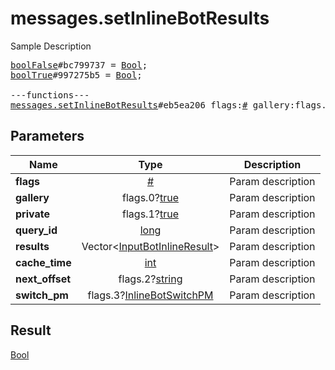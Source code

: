# messages.setInlineBotResults

Sample Description

<pre>
<a href="../constructor/boolFalse.md">boolFalse</a>#bc799737 = <a href="../type/Bool.md">Bool</a>;
<a href="../constructor/boolTrue.md">boolTrue</a>#997275b5 = <a href="../type/Bool.md">Bool</a>;

---functions---
<a href="../method/messages.setInlineBotResults.md">messages.setInlineBotResults</a>#eb5ea206 flags:<a href="../type/#.md">#</a> gallery:flags.0?<a href="../type/true.md">true</a> private:flags.1?<a href="../type/true.md">true</a> query_id:<a href="../type/long.md">long</a> results:Vector&lt;<a href="../type/InputBotInlineResult.md">InputBotInlineResult</a>&gt; cache_time:<a href="../type/int.md">int</a> next_offset:flags.2?<a href="../type/string.md">string</a> switch_pm:flags.3?<a href="../type/InlineBotSwitchPM.md">InlineBotSwitchPM</a> = <a href="../type/Bool.md">Bool</a>;
</pre>
## Parameters

| Name | Type | Description |
|------|:----:|-------------|
| **flags** | <a href="../type/#.md">#</a> | Param description |
| **gallery** | flags.0?<a href="../type/true.md">true</a> | Param description |
| **private** | flags.1?<a href="../type/true.md">true</a> | Param description |
| **query_id** | <a href="../type/long.md">long</a> | Param description |
| **results** | Vector&lt;<a href="../type/InputBotInlineResult.md">InputBotInlineResult</a>&gt; | Param description |
| **cache_time** | <a href="../type/int.md">int</a> | Param description |
| **next_offset** | flags.2?<a href="../type/string.md">string</a> | Param description |
| **switch_pm** | flags.3?<a href="../type/InlineBotSwitchPM.md">InlineBotSwitchPM</a> | Param description |

## Result

<a href="../type/Bool.md">Bool</a>

